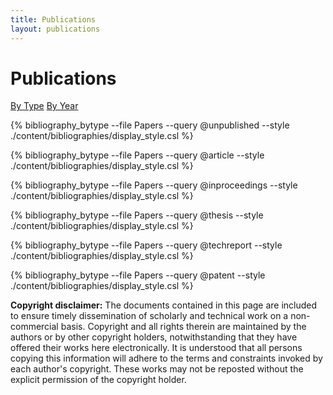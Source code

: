 ```yaml
---
title: Publications
layout: publications
---
```


# Publications

<div>
  <div class="right-align">
    <p>
      <a class="button" href="{{ site.baseurl }}{% link publications.md %}">By Type</a>
      <a class="button" href="{{ site.baseurl }}{% link publications-year.md %}">By Year</a>
    </p>
  </div>
</div>

{% bibliography_bytype --file Papers --query @unpublished --style ./content/bibliographies/display_style.csl %}
<br>

{% bibliography_bytype --file Papers --query @article --style ./content/bibliographies/display_style.csl %}
<br>

{% bibliography_bytype --file Papers --query @inproceedings --style ./content/bibliographies/display_style.csl %}
<br>

{% bibliography_bytype --file Papers --query @thesis --style ./content/bibliographies/display_style.csl %}
<br>

{% bibliography_bytype --file Papers  --query @techreport --style ./content/bibliographies/display_style.csl %}
<br>

{% bibliography_bytype --file Papers --query @patent --style ./content/bibliographies/display_style.csl %}
<br>

**Copyright disclaimer:** The documents contained in this page are included to ensure timely dissemination of scholarly and technical work on a non-commercial basis. Copyright and all rights therein are maintained by the authors or by other copyright holders, notwithstanding that they have offered their works here electronically. It is understood that all persons copying this information will adhere to the terms and constraints invoked by each author's copyright. These works may not be reposted without the explicit permission of the copyright holder.
